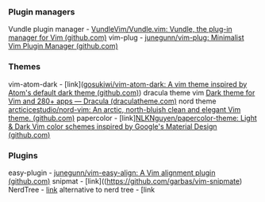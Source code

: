 ### Plugin managers
Vundle plugin manager - [VundleVim/Vundle.vim: Vundle, the plug-in manager for Vim (github.com)](https://github.com/VundleVim/Vundle.vim)
vim-plug - [junegunn/vim-plug: Minimalist Vim Plugin Manager (github.com)](https://github.com/junegunn/vim-plug)

### Themes
vim-atom-dark - [link]([gosukiwi/vim-atom-dark: A vim theme inspired by Atom's default dark theme (github.com)](https://github.com/gosukiwi/vim-atom-dark))
dracula theme vim [Dark theme for Vim and 280+ apps — Dracula (draculatheme.com)](https://draculatheme.com/vim)
nord theme [arcticicestudio/nord-vim: An arctic, north-bluish clean and elegant Vim theme. (github.com)](https://github.com/arcticicestudio/nord-vim)
papercolor - [link][NLKNguyen/papercolor-theme: Light & Dark Vim color schemes inspired by Google's Material Design (github.com)](https://github.com/NLKNguyen/papercolor-theme)



### Plugins
easy-plugin - [junegunn/vim-easy-align: A Vim alignment plugin (github.com)](https://github.com/junegunn/vim-easy-align)
snipmat -  [link]((https://github.com/garbas/vim-snipmate)
NerdTree - [link](https://github.com/preservim/nerdtree)
alternative to nerd tree - [link



